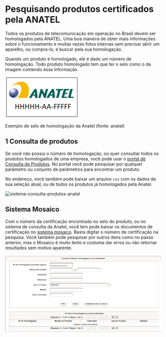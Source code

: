 # Pesquisando produtos certificados pela ANATEL

Todos os produtos de telecomunicação em operação no Brasil devem ser homologados pela ANATEL. Uma boa maneira de obter mais informações sobre o funcionamento e muitas vezes fotos internas sem precisar abrir um aparelho, ou compra-lo, é buscar pela sua homologação.

Quando um produto é homologado, ele é dado um número de homologação. Todo produto homologado tem que ter o selo como o da imagem contendo essa informação.

![selo_anatel](imagens/tutoriais/selo_anatel.png)

Exemplo de selo de homologação da Anatel (fonte: anatel)

## 1 Consulta de produtos

Se você não possui o número de homologação, ou quer consultar todos os produtos homologados de uma empresa, você pode usar o [portal de Consulta de Produtos](https://www.anatel.gov.br/paineis/certificacao-de-produtos/consulta-de-produtos). No portal você pode pesquisar por qualquer parâmetro ou conjunto de parâmetros para encontrar um produto.

No endereço, você também pode baixar um arquivo `csv` com os dados da sua seleção atual, ou de todos os produtos já homologados pela Anatel.

![sistema-consulta-produtos-anatel](imagens/tutoriais/consulta-produtos-anatel.png)

## Sistema Mosaico

Com o número da certificação encontrado no selo do produto, ou no sistema de consulta da Anatel, você tem pode baixar os documentos de certificação no [sistema mosaico](https://sistemas.anatel.gov.br/mosaico/sch/publicView/listarProdutosHomologados.xhtml). Basta digitar o número de certificação na pesquisa. Você também pode pesquisar por outros itens como no passo anterior, mas o Mosaico é muito lento e costuma dar erros ou não retornar resultados sem motivo aparente.

![sistema-mosaico-anatel](imagens/tutoriais/sistema-mosaico-anatel.png)

